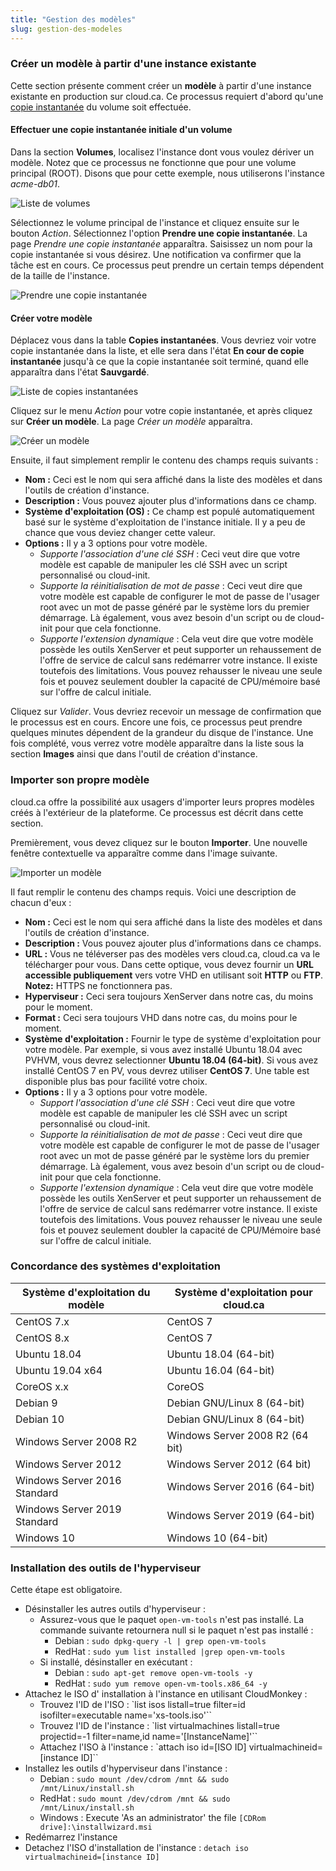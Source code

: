 ```yaml
---
title: "Gestion des modèles"
slug: gestion-des-modeles
---
```



### Créer un modèle à partir d'une instance existante

Cette section présente comment créer un **modèle** à partir d'une instance existante en production sur cloud.ca. Ce processus requiert d'abord qu'une [copie instantanée](working-with-snapshots.md) du volume soit effectuée.

#### Effectuer une copie instantanée initiale d'un volume

Dans la section **Volumes**, localisez l'instance dont vous voulez dériver un modèle. Notez que ce processus ne fonctionne que pour une volume principal (ROOT). Disons que pour cette exemple, nous utiliserons l'instance *acme-db01*.

![Liste de volumes](/assets/cca-working-with-instance-templates-fr-1.png)

Sélectionnez le volume principal de l'instance et cliquez ensuite sur le bouton *Action*. Sélectionnez l'option **Prendre une copie instantanée**.  La page *Prendre une copie instantanée* apparaîtra.  Saisissez un nom pour la copie instantanée si vous désirez.  Une notification va confirmer que la tâche est en cours.  Ce processus peut prendre un certain temps dépendent de la taille de l'instance.

![Prendre une copie instantanée](/assets/cca-working-with-instance-templates-fr-2.png)

#### Créer votre modèle

Déplacez vous dans la table **Copies instantanées**. Vous devriez voir votre copie instantanée dans la liste, et elle sera dans l'état **En cour de copie instantanée** jusqu'à ce que la copie instantanée soit terminé, quand elle apparaîtra dans l'état **Sauvgardé**.

![Liste de copies instantanées](/assets/cca-working-with-instance-templates-fr-4.png)

Cliquez sur le menu *Action* pour votre copie instantanée, et après cliquez sur **Créer un modèle**. La page *Créer un modèle* apparaîtra.

![Créer un modèle](/assets/cca-working-with-instance-templates-fr-5.png)

Ensuite, il faut simplement remplir le contenu des champs requis suivants :

- **Nom :** Ceci est le nom qui sera affiché dans la liste des modèles et dans l'outils de création d'instance.
- **Description :** Vous pouvez ajouter plus d'informations dans ce champ.
- **Système d'exploitation (OS) :** Ce champ est populé automatiquement basé sur le système d'exploitation de l'instance initiale. Il y a peu de chance que vous deviez changer cette valeur.
- **Options :** Il y a 3 options pour votre modèle.
   - *Supporte l'association d'une clé SSH* : Ceci veut dire que votre modèle est capable de manipuler les clé SSH avec un script personnalisé ou cloud-init.
   - *Supporte la réinitialisation de mot de passe* : Ceci veut dire que votre modèle est capable de configurer le mot de passe de l'usager root avec un mot de passe généré par le système lors du premier démarrage. Là également, vous avez besoin d'un script ou de cloud-init pour que cela fonctionne.
   - *Supporte l'extension dynamique* : Cela veut dire que votre modèle possède les outils XenServer et peut supporter un rehaussement de l'offre de service de calcul sans redémarrer votre instance. Il existe toutefois des limitations. Vous pouvez rehausser le niveau une seule fois et pouvez seulement doubler la capacité de CPU/mémoire basé sur l'offre de calcul initiale.

Cliquez sur *Valider*. Vous devriez recevoir un message de confirmation que le processus est en cours. Encore une fois, ce processus peut prendre quelques minutes dépendent de la grandeur du disque de l'instance. Une fois complété, vous verrez votre modèle apparaître dans la liste sous la section **Images** ainsi que dans l'outil de création d'instance.

### Importer son propre modèle

cloud.ca offre la possibilité aux usagers d'importer leurs propres modèles créés à l'extérieur de la plateforme. Ce processus est décrit dans cette section.

Premièrement, vous devez cliquez sur le bouton **Importer**. Une nouvelle fenêtre contextuelle va apparaître comme dans l'image suivante.

![Importer un modèle](/assets/cca-working-with-instance-templates-fr-6.png)

Il faut remplir le contenu des champs requis. Voici une description de chacun d'eux :

- **Nom :** Ceci est le nom qui sera affiché dans la liste des modèles et dans l'outils de création d'instance.
- **Description :** Vous pouvez ajouter plus d'informations dans ce champs.
- **URL :** Vous ne téléverser pas des modèles vers cloud.ca, cloud.ca va le télécharger pour vous. Dans cette optique, vous devez fournir un **URL accessible publiquement** vers votre VHD en utilisant soit **HTTP** ou **FTP**. **Notez:** HTTPS ne fonctionnera pas.
- **Hyperviseur :** Ceci sera toujours XenServer dans notre cas, du moins pour le moment.
- **Format :** Ceci sera toujours VHD dans notre cas, du moins pour le moment.
- **Système d'exploitation :** Fournir le type de système d'exploitation pour votre modèle. Par exemple, si vous avez installé Ubuntu 18.04 avec PVHVM, vous devrez selectionner **Ubuntu 18.04 (64-bit)**. Si vous avez installé CentOS 7 en PV, vous devrez utiliser **CentOS 7**. Une table est disponible plus bas pour facilité votre choix.
- **Options :** Il y a 3 options pour votre modèle.
   - *Support l'association d'une clé SSH* : Ceci veut dire que votre modèle est capable de manipuler les clé SSH avec un script personnalisé ou cloud-init.
   - *Supporte la réinitialisation de mot de passe* : Ceci veut dire que votre modèle est capable de configurer le mot de passe de l'usager root avec un mot de passe généré par le système lors du premier démarrage. Là également, vous avez besoin d'un script ou de cloud-init pour que cela fonctionne.
   - *Supporte l'extension dynamique* : Cela veut dire que votre modèle possède les outils XenServer et peut supporter un rehaussement de l'offre de service de calcul sans redémarrer votre instance. Il existe toutefois des limitations. Vous pouvez rehausser le niveau une seule fois et pouvez seulement doubler la capacité de CPU/Mémoire basé sur l'offre de calcul initiale.

### Concordance des systèmes d'exploitation

| Système d'exploitation du modèle | Système d'exploitation pour cloud.ca |
| --- | --- |
| CentOS 7.x | CentOS 7 |
| CentOS 8.x | CentOS 7 |
| Ubuntu 18.04 | Ubuntu 18.04 (64-bit) |
| Ubuntu 19.04 x64 | Ubuntu 16.04 (64-bit) |
| CoreOS x.x | CoreOS
| Debian 9 | Debian GNU/Linux 8 (64-bit) |
| Debian 10 | Debian GNU/Linux 8 (64-bit) |
| Windows Server 2008 R2 | Windows Server 2008 R2 (64 bit) |
| Windows Server 2012 | Windows Server 2012 (64 bit) |
| Windows Server 2016 Standard | Windows Server 2016 (64-bit) |
| Windows Server 2019 Standard | Windows Server 2019 (64-bit) |
| Windows 10 | Windows 10 (64-bit) |

### Installation des outils de l'hyperviseur

Cette étape est obligatoire.

- Désinstaller les autres outils d'hyperviseur :
   - Assurez-vous que le paquet `open-vm-tools` n'est pas installé. La commande suivante retournera null si le paquet n'est pas installé :
      - Debian : `sudo dpkg-query -l | grep open-vm-tools`
      - RedHat : `sudo yum list installed |grep open-vm-tools`
   - Si installé, désinstaller en exécutant  :
      - Debian : `sudo apt-get remove open-vm-tools -y`
      - RedHat : `sudo yum remove open-vm-tools.x86_64 -y`
- Attachez le ISO d' installation à l'instance en utilisant CloudMonkey :
   - Trouvez l'ID de l'ISO : `list isos listall=true filter=id isofilter=executable name='xs-tools.iso'``
   - Trouvez l'ID de l'instance : `list virtualmachines listall=true projectid=-1 filter=name,id name='[InstanceName]'``
   - Attachez l'ISO à l'instance : `attach iso id=[ISO ID] virtualmachineid=[instance ID]``
- Installez les outils d'hyperviseur dans l'instance :
   - Debian : `sudo mount /dev/cdrom /mnt && sudo /mnt/Linux/install.sh`
   - RedHat : `sudo mount /dev/cdrom /mnt && sudo /mnt/Linux/install.sh`
   - Windows : Execute 'As an administrator' the file `[CDRom drive]:\installwizard.msi`
- Redémarrez l'instance
- Detachez l'ISO d'installation de l'instance : `detach iso virtualmachineid=[instance ID]`
